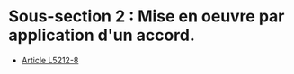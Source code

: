 # Sous-section 2 : Mise en oeuvre par application d'un accord.

* [Article L5212-8](./LEGIARTI000006903687.md)
